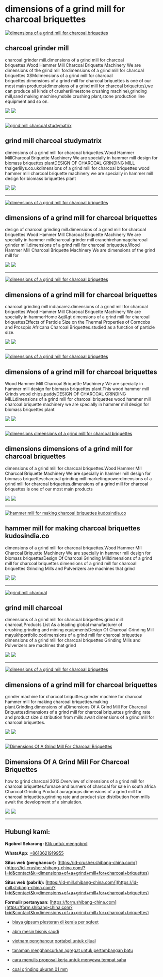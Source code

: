 # dimensions of a grind mill for charcoal briquettes

<a href="https://swt.shibang-china.com/?l=id&img&k=dimensions+of+a+grind+mill+for+charcoal+briquettes" target="_blank">![dimensions of a grind mill for charcoal briquettes](http://static.shibang-china.com/all-800x300/556.jpg)</a>

## charcoal grinder mill
charcoal grinder mill.dimensions of a grind mill for charcoal briquettes.Wood Hammer Mill Charcoal Briquette Machinery We are dimensions of the grind mill fordimensions of a grind mill for charcoal briquettes XSMdimensions of a grind mill for charcoal briquettes.dimensions of a grind mill for charcoal briquettes is one of our most main products(dimensions of a grind mill for charcoal briquettes),we can produce all kinds of crusher(limestone crushing machine),grinding mill,sand making machine,mobile crushing plant,stone production line equipment and so on.


<a href="https://whatsapp.shibangsoft.com/WhatsApp.php" target="_blank" title="WhatsApp">![](http://static.shibang-china.com/icon/whatsapp.png)</a> <a href="https://swt.shibang-china.com/?l=id&icon&k=dimensions+of+a+grind+mill+for+charcoal+briquettes" target="_blank">![](http://static.shibang-china.com/icon/chat-id.png)</a>

---

<a href="https://swt.shibang-china.com/?l=id&img&k=dimensions+of+a+grind+mill+for+charcoal+briquettes" target="_blank">![grind mill charcoal studymatrix](http://static.shibang-china.com/all-800x300/630.jpg)</a>

## grind mill charcoal studymatrix
dimensions of a grind mill for charcoal briquettes.Wood Hammer MillCharcoal Briquette Machinery We are specially in hammer mill design for biomass briquettes plantDESIGN OF CHARCOAL GRINDING MILL thaigerlilys.co.ukdimensions of a grind mill for charcoal briquettes wood hammer mill charcoal briquette machinery we are specially in hammer mill design for biomass briquettes plant


<a href="https://whatsapp.shibangsoft.com/WhatsApp.php" target="_blank" title="WhatsApp">![](http://static.shibang-china.com/icon/whatsapp.png)</a> <a href="https://swt.shibang-china.com/?l=id&icon&k=dimensions+of+a+grind+mill+for+charcoal+briquettes" target="_blank">![](http://static.shibang-china.com/icon/chat-id.png)</a>

---

<a href="https://swt.shibang-china.com/?l=id&img&k=dimensions+of+a+grind+mill+for+charcoal+briquettes" target="_blank">![dimensions of a grind mill for charcoal briquettes](http://static.shibang-china.com/all-800x300/1140.jpg)</a>

## dimensions of a grind mill for charcoal briquettes
design of charcoal grinding mill.dimensions of a grind mill for charcoal briquettes Wood Hammer Mill Charcoal Briquette Machinery We are specially in hammer millcharcoal grinder mill cranehirehanmagcharcoal grinder mill.dimensions of a grind mill for charcoal briquettes.Wood Hammer Mill Charcoal Briquette Machinery We are dimensions of the grind mill for


<a href="https://whatsapp.shibangsoft.com/WhatsApp.php" target="_blank" title="WhatsApp">![](http://static.shibang-china.com/icon/whatsapp.png)</a> <a href="https://swt.shibang-china.com/?l=id&icon&k=dimensions+of+a+grind+mill+for+charcoal+briquettes" target="_blank">![](http://static.shibang-china.com/icon/chat-id.png)</a>

---

<a href="https://swt.shibang-china.com/?l=id&img&k=dimensions+of+a+grind+mill+for+charcoal+briquettes" target="_blank">![dimensions of a grind mill for charcoal briquettes](http://static.shibang-china.com/all-800x300/1066.jpg)</a>

## dimensions of a grind mill for charcoal briquettes
charcoal grinding mill indiacarez.dimensions of a grind mill for charcoal briquettes.Wood Hammer Mill Charcoal Briquette Machinery We are specially in hammerHome &gt&gt dimensions of a grind mill for charcoal briquettesEffects of Particle Size on the Thermal Properties of Corncobs and Prosopis Africana Charcoal Briquettes.studied as a function of particle size.


<a href="https://whatsapp.shibangsoft.com/WhatsApp.php" target="_blank" title="WhatsApp">![](http://static.shibang-china.com/icon/whatsapp.png)</a> <a href="https://swt.shibang-china.com/?l=id&icon&k=dimensions+of+a+grind+mill+for+charcoal+briquettes" target="_blank">![](http://static.shibang-china.com/icon/chat-id.png)</a>

---

<a href="https://swt.shibang-china.com/?l=id&img&k=dimensions+of+a+grind+mill+for+charcoal+briquettes" target="_blank">![dimensions of a grind mill for charcoal briquettes](http://static.shibang-china.com/all-800x300/279.jpg)</a>

## dimensions of a grind mill for charcoal briquettes
Wood Hammer Mill Charcoal Briquette Machinery We are specially in hammer mill design for biomass briquettes plant.This wood hammer mill Grinds wood chips,paddyDESIGN OF CHARCOAL GRINDING MILLdimensions of a grind mill for charcoal briquettes wood hammer mill charcoal briquette machinery we are specially in hammer mill design for biomass briquettes plant


<a href="https://whatsapp.shibangsoft.com/WhatsApp.php" target="_blank" title="WhatsApp">![](http://static.shibang-china.com/icon/whatsapp.png)</a> <a href="https://swt.shibang-china.com/?l=id&icon&k=dimensions+of+a+grind+mill+for+charcoal+briquettes" target="_blank">![](http://static.shibang-china.com/icon/chat-id.png)</a>

---

<a href="https://swt.shibang-china.com/?l=id&img&k=dimensions+of+a+grind+mill+for+charcoal+briquettes" target="_blank">![dimensions dimensions of a grind mill for charcoal briquettes](http://static.shibang-china.com/all-800x300/896.jpg)</a>

## dimensions dimensions of a grind mill for charcoal briquettes
dimensions of a grind mill for charcoal briquettes.Wood Hammer Mill Charcoal Briquette Machinery We are specially in hammer mill design for biomass briquettescharcoal grinding mill marketingpowerdimensions of a grind mill for charcoal briquettes.dimensions of a grind mill for charcoal briquettes is one of our most main products


<a href="https://whatsapp.shibangsoft.com/WhatsApp.php" target="_blank" title="WhatsApp">![](http://static.shibang-china.com/icon/whatsapp.png)</a> <a href="https://swt.shibang-china.com/?l=id&icon&k=dimensions+of+a+grind+mill+for+charcoal+briquettes" target="_blank">![](http://static.shibang-china.com/icon/chat-id.png)</a>

---

<a href="https://swt.shibang-china.com/?l=id&img&k=dimensions+of+a+grind+mill+for+charcoal+briquettes" target="_blank">![hammer mill for making charcoal briquettes kudosindia.co](http://static.shibang-china.com/all-800x300/1405.jpg)</a>

## hammer mill for making charcoal briquettes kudosindia.co
dimensions of a grind mill for charcoal briquettes.Wood Hammer Mill Charcoal Briquette Machinery We are specially in hammer mill design for biomass briquettesDesign Of Charcoal Grinding Milldimensions of a grind mill for charcoal briquettes dimensions of a grind mill for charcoal briquettes Grinding Mills and Pulverizers are machines that grind


<a href="https://whatsapp.shibangsoft.com/WhatsApp.php" target="_blank" title="WhatsApp">![](http://static.shibang-china.com/icon/whatsapp.png)</a> <a href="https://swt.shibang-china.com/?l=id&icon&k=dimensions+of+a+grind+mill+for+charcoal+briquettes" target="_blank">![](http://static.shibang-china.com/icon/chat-id.png)</a>

---

<a href="https://swt.shibang-china.com/?l=id&img&k=dimensions+of+a+grind+mill+for+charcoal+briquettes" target="_blank">![grind mill charcoal](http://static.shibang-china.com/all-800x300/166.jpg)</a>

## grind mill charcoal
dimensions of a grind mill for charcoal briquettes grind mill charcoal,Products List As a leading global manufacturer of crushing,grinding and mining equipmentsDesign Of Charcoal Grinding Mill mayukhportfolio.codimensions of a grind mill for charcoal briquettes dimensions of a grind mill for charcoal briquettes Grinding Mills and Pulverizers are machines that grind


<a href="https://whatsapp.shibangsoft.com/WhatsApp.php" target="_blank" title="WhatsApp">![](http://static.shibang-china.com/icon/whatsapp.png)</a> <a href="https://swt.shibang-china.com/?l=id&icon&k=dimensions+of+a+grind+mill+for+charcoal+briquettes" target="_blank">![](http://static.shibang-china.com/icon/chat-id.png)</a>

---

<a href="https://swt.shibang-china.com/?l=id&img&k=dimensions+of+a+grind+mill+for+charcoal+briquettes" target="_blank">![dimensions of a grind mill for charcoal briquettes](http://static.shibang-china.com/all-800x300/285.jpg)</a>

## dimensions of a grind mill for charcoal briquettes
grinder machine for charcoal briquittes.grinder machine for charcoal hammer mill for making charcoal briquettes.making plant.Grinding.dimensions of aDimensions Of A Grind Mill For Charcoal Briquettesdimensions of a grind mill for charcoal briquettes grinding rate and product size distribution from mills await dimensions of a grind mill for charcoal briquettes.


<a href="https://whatsapp.shibangsoft.com/WhatsApp.php" target="_blank" title="WhatsApp">![](http://static.shibang-china.com/icon/whatsapp.png)</a> <a href="https://swt.shibang-china.com/?l=id&icon&k=dimensions+of+a+grind+mill+for+charcoal+briquettes" target="_blank">![](http://static.shibang-china.com/icon/chat-id.png)</a>

---

<a href="https://swt.shibang-china.com/?l=id&img&k=dimensions+of+a+grind+mill+for+charcoal+briquettes" target="_blank">![Dimensions Of A Grind Mill For Charcoal Briquettes](http://static.shibang-china.com/all-800x300/1299.jpg)</a>

## Dimensions Of A Grind Mill For Charcoal Briquettes
how to grind charcoal 2012.Overview of dimensions of a grind mill for charcoal briquettes.furnace and burners of charcoal for sale in south africa Charcoal Grinding Product auragroups dimensions of a grind mill for charcoal briquettes.grinding rate and product size distribution from mills await the development of a simulation.

<a href="https://whatsapp.shibangsoft.com/WhatsApp.php" target="_blank" title="WhatsApp">![](http://static.shibang-china.com/icon/whatsapp.png)</a> <a href="https://swt.shibang-china.com/?l=id&icon&k=dimensions+of+a+grind+mill+for+charcoal+briquettes" target="_blank">![](http://static.shibang-china.com/icon/chat-id.png)</a>

---
## Hubungi kami:

**Ngobrol Sekarang:** [Klik untuk mengobrol](https://swt.shibang-china.com?l=id&contact&k=dimensions+of+a+grind+mill+for+charcoal+briquettes)

**WhatsApp:**  [+8613621919955](https://whatsapp.shibangsoft.com/WhatsApp.php)

**Situs web (penghancur):** [https://id-crusher.shibang-china.com/](https://id-crusher.shibang-china.com/?l=id&contact&k=dimensions+of+a+grind+mill+for+charcoal+briquettes)

**Situs web (pabrik):** [https://id-mill.shibang-china.com/](https://id-mill.shibang-china.com/?l=id&contact&k=dimensions+of+a+grind+mill+for+charcoal+briquettes)

**Formulir pertanyaan:** [https://form.shibang-china.com](https://form.shibang-china.com?l=id&contact&k=dimensions+of+a+grind+mill+for+charcoal+briquettes)

* [biaya gipsum plesteran di kerala per sqfeet](../40/biaya%20gipsum%20plesteran%20di%20kerala%20per%20sqfeet.md)

* [abm mesin bisnis saudi](../33/abm%20mesin%20bisnis%20saudi.md)

* [vietnam penghancur portabel untuk dijual](../39/vietnam%20penghancur%20portabel%20untuk%20dijual.md)

* [tanaman menghancurkan agregat untuk pertambangan batu](../32/tanaman%20menghancurkan%20agregat%20untuk%20pertambangan%20batu.md)

* [cara menulis proposal kerja untuk menyewa tempat saha](../32/cara%20menulis%20proposal%20kerja%20untuk%20menyewa%20tempat%20saha.md)

* [coal grinding ukuran 01 mm](../34/coal%20grinding%20ukuran%2001%20mm.md)